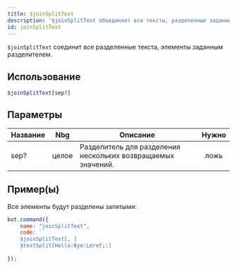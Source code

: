 ```yaml
---
title: $joinSplitText
description: '$joinSplitText объединяет все тексты, разделенные заданным разделителем.'
id: joinSplitText
---
```


`$joinSplitText` соединит все разделенные текста, элементы заданным разделителем.

## Использование

```php
$joinSplitText[sep?]
```

## Параметры

| Название | Nbg   | Описание                                                     | Нужно |
| -------- | ----- | ------------------------------------------------------------ |:-----:|
| sep?     | целое | Разделитель для разделения нескольких возвращаемых значений. | ложь  |

## Пример(ы)

Все элементы будут разделены запятыми:

```javascript
bot.command({
    name: "joinSplitText",
    code: `
    $joinSplitText[, ]
    $textSplit[Hello:Bye:Leref;:]
    `
});
```